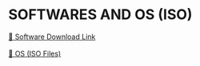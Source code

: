 <h1>SOFTWARES AND OS (ISO)</h1>
<a href="https://drive.google.com/drive/folders/1X7-jE-dZhAtmRdMTzReFQRHzLcNnb4WP" target="_blank">🔘 Software Download Link </a> <br><br>
<a href="https://drive.google.com/drive/folders/1e6Uj9jvTFF2z9cR7ThFMcbJaw453xr-h?usp=sharing" target="_blank">🔘 OS (ISO Files)</a> 

